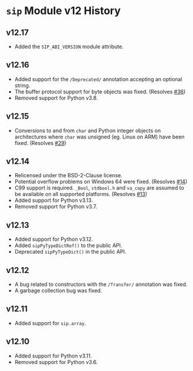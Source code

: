 # `sip` Module v12 History


## v12.17

- Added the `SIP_ABI_VERSION` module attribute.


## v12.16

- Added support for the `/Deprecated/` annotation accepting an optional string.
- The buffer protocol support for byte objects was fixed. (Resolves
  [#36](https://github.com/Python-SIP/sip/issues/36))
- Removed support for Python v3.8.


## v12.15

- Conversions to and from `char` and Python integer objects on architectures
  where `char` was unsigned (eg. Linux on ARM) have been fixed.  (Resolves
  [#29](https://github.com/Python-SIP/sip/issues/29))


## v12.14

- Relicensed under the BSD-2-Clause license.
- Potential overflow problems on Windows 64 were fixed.  (Resolves
  [#14](https://github.com/Python-SIP/sip/issues/14))
- C99 support is required.  `_Bool`, `stdbool.h` and `va_copy` are assumed to
  be available on all supported platforms.  (Resolves
  [#13](https://github.com/Python-SIP/sip/issues/13))
- Added support for Python v3.13.
- Removed support for Python v3.7.


## v12.13

- Added support for Python v3.12.
- Added `sipPyTypeDictRef()` to the public API.
- Deprecated `sipPyTypeDict()` in the public API.


## v12.12

- A bug related to constructors with the `/Transfer/` annotation was fixed.
- A garbage collection bug was fixed.


## v12.11

- Added support for `sip.array`.


## v12.10

- Added support for Python v3.11.
- Removed support for Python v3.6.
